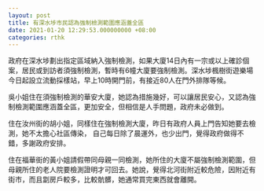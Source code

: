 ```yaml
---
layout: post
title: 有深水埗市民認為強制檢測範圍應涵蓋全區
date: 2021-01-20 12:29:53.000000000 +08:00
categories: rthk
---
```


政府在深水埗劃出指定區域納入強制檢測，如果大廈14日內有一宗或以上確診個案，居民或到訪者須強制檢測，暫時有6幢大廈要強制檢測。深水埗楓樹街遊樂場今日起設立流動採樣站，早上10時開門前，有接近80人在門外排隊等候。

吳小姐住在須強制檢測的華安大廈，她認為措施幾好，可以讓居民安心，又認為強制檢測範圍應涵蓋全區，更加安全，但相信是人手問題，政府未必做到。

住在汝州街的胡小姐，同樣住在強制檢測大廈，昨日有政府人員上門告知她要去檢測，她不太擔心社區傳染， 自己每日除了晨運外，也少出門，覺得政府做得不錯，多謝政府安排。

住在福華街的黃小姐請假帶同母親一同檢測，她所住的大廈不屬強制檢測範圍，但母親所住的老人院要檢測證明才可回去。她說，覺得北河街附近較危險，因附近有街市，而且劏房戶較多，比較骯髒，她通常買完東西就會離開。
